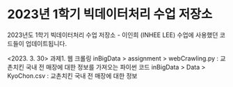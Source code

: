 # 2023년 1학기 빅데이터처리 수업 저장소

2023년도 1학기 빅데이터처리 수업 저장소 - 이인희 (INHEE LEE)
수업에 사용했던 코드들이 업데이트됩니다.

<2023. 3. 30>
과제1. 웹 크롤링 
inBigData > assignment > webCrawling.py : 교촌치킨 국내 전 매장에 대한 정보를 가져오는 파이썬 코드
inBigData > Data > KyoChon.csv : 교촌치킨 국내 전 매장에 대한 정보
